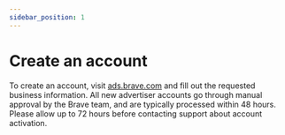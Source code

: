 ```yaml
---
sidebar_position: 1
---
```


# Create an account
To create an account, visit [ads.brave.com](https://ads.brave.com/) and fill out the requested business information. All new advertiser accounts go through manual approval by the Brave team, and are typically processed within 48 hours. Please allow up to 72 hours before contacting support about account activation.
